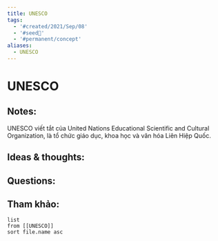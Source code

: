 ```yaml
---
title: UNESCO
tags:
  - '#created/2021/Sep/08'
  - '#seed🥜'
  - '#permanent/concept'
aliases:
  - UNESCO
---
```

# UNESCO

## Notes:
UNESCO viết tắt của United Nations Educational Scientific and Cultural Organization, là tổ chức giáo dục, khoa học và văn hóa Liên Hiệp Quốc.

## Ideas & thoughts:

## Questions:


## Tham khảo:
```dataview
list
from [[UNESCO]]
sort file.name asc
```